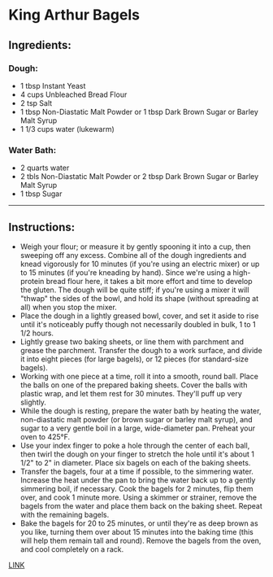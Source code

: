 # King Arthur Bagels

## Ingredients:

### Dough:

* 1 tbsp Instant Yeast
* 4 cups Unbleached Bread Flour
* 2 tsp Salt
* 1 tbsp Non-Diastatic Malt Powder or  1 tbsp Dark Brown Sugar or Barley Malt Syrup
* 1 1/3 cups water (lukewarm)

### Water Bath:

* 2 quarts water
* 2 tbls Non-Diastatic Malt Powder or 2 tbsp Dark Brown Sugar or Barley Malt Syrup
* 1 tbsp Sugar

____

## Instructions:

* Weigh your flour; or measure it by gently spooning it into a cup, then sweeping off any excess. Combine all of the dough ingredients and knead vigorously for 10 minutes (if you're using an electric mixer) or up to 15 minutes (if you're kneading by hand). Since we're using a high-protein bread flour here, it takes a bit more effort and time to develop the gluten. The dough will be quite stiff; if you're using a mixer it will "thwap" the sides of the bowl, and hold its shape (without spreading at all) when you stop the mixer.
* Place the dough in a lightly greased bowl, cover, and set it aside to rise until it's noticeably puffy though not necessarily doubled in bulk, 1 to 1 1/2 hours.
* Lightly grease two baking sheets, or line them with parchment and grease the parchment. Transfer the dough to a work surface, and divide it into eight pieces (for large bagels), or 12 pieces (for standard-size bagels).
* Working with one piece at a time, roll it into a smooth, round ball. Place the balls on one of the prepared baking sheets. Cover the balls with plastic wrap, and let them rest for 30 minutes. They'll puff up very slightly.
* While the dough is resting, prepare the water bath by heating the water, non-diastatic malt powder (or brown sugar or barley malt syrup), and sugar to a very gentle boil in a large, wide-diameter pan. Preheat your oven to 425°F.
* Use your index finger to poke a hole through the center of each ball, then twirl the dough on your finger to stretch the hole until it's about 1 1/2" to 2" in diameter. Place six bagels on each of the baking sheets.
* Transfer the bagels, four at a time if possible, to the simmering water. Increase the heat under the pan to bring the water back up to a gently simmering boil, if necessary. Cook the bagels for 2 minutes, flip them over, and cook 1 minute more. Using a skimmer or strainer, remove the bagels from the water and place them back on the baking sheet. Repeat with the remaining bagels.
* Bake the bagels for 20 to 25 minutes, or until they're as deep brown as you like, turning them over about 15 minutes into the baking time (this will help them remain tall and round). Remove the bagels from the oven, and cool completely on a rack.

[LINK](https://www.kingarthurbaking.com/recipes/bagels-recipe "King Artuhur")